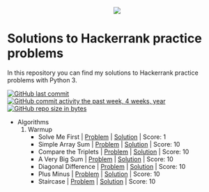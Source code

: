 
<p align="center"><a href="https://https://www.hackerrank.com/joadruetta"><img src="https://i0.wp.com/gradsingames.com/wp-content/uploads/2016/05/856771_668224053197841_1943699009_o.png" ></a></p>

# Solutions to Hackerrank practice problems
In this repository you can find my solutions to Hackerrank practice problems with Python 3.

[![GitHub last commit](https://img.shields.io/github/last-commit/joacodru/HackerrankPractice.svg)](https://github.com/joacodru/HackerRankPractice) 
[![GitHub commit activity the past week, 4 weeks, year](https://img.shields.io/github/commit-activity/y/joacodru/HackerrankPractice.svg)](https://github.com/joacodru/HackerRankPractice)
[![GitHub repo size in bytes](https://img.shields.io/github/repo-size/joacodru/HackerrankPractice.svg)](https://github.com/joacodru/HackerRankPractice) 

- Algorithms
    01. Warmup
        - Solve Me First | [Problem](https://www.hackerrank.com/challenges/solve-me-first/problem) | [Solution](https://github.com/joacodru/HackerRankPractice/blob/main/Algorithms/01.Warmup/001.Solve%20Me%20First.js) | Score: 1
        - Simple Array Sum | [Problem](https://www.hackerrank.com/challenges/simple-array-sum/problem) | [Solution](https://github.com/joacodru/HackerRankPractice/blob/main/Algorithms/01.Warmup/002.Simple%20Array%20Sum.c) | Score: 10
        - Compare the Triplets | [Problem](https://www.hackerrank.com/challenges/compare-the-triplets/problem) | [Solution](https://github.com/joacodru/HackerRankPractice/blob/main/Algorithms/01.Warmup/003.Compare%20the%20Triplets.py) | Score: 10
        - A Very Big Sum | [Problem](https://www.hackerrank.com/challenges/a-very-big-sum/problem) | [Solution](https://github.com/joacodru/HackerRankPractice/blob/main/Algorithms/01.Warmup/004.A%20Very%20Big%20Sum.py) | Score: 10
        - Diagonal Difference | [Problem](https://www.hackerrank.com/challenges/diagonal-difference/problem) | [Solution](https://github.com/joacodru/HackerRankPractice/blob/main/Algorithms/01.Warmup/005.Diagonal%20Difference.py) | Score: 10
        - Plus Minus | [Problem](https://www.hackerrank.com/challenges/plus-minus/problem) | [Solution](https://github.com/joacodru/HackerRankPractice/blob/main/Algorithms/01.Warmup/006.Plus%20Minus.py) | Score: 10
        - Staircase | [Problem](https://www.hackerrank.com/challenges/staircase/problem) | [Solution](https://github.com/joacodru/HackerRankPractice/blob/main/Algorithms/01.Warmup/007.Staircase.py) | Score: 10
